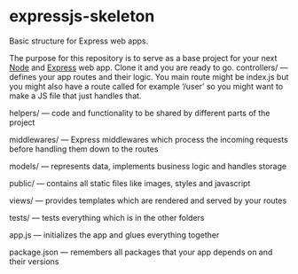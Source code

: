 # expressjs-skeleton
Basic structure for Express web apps.

The purpose for this repository is to serve as a base project for your next [Node](http://nodejs.org/) and [Express](http://expressjs.com/) web app. Clone it and you are ready to go.
controllers/ — defines your app routes and their logic. You main route might be index.js but you might also have a route called for example ‘/user’ so you might want to make a JS file that just handles that.

helpers/ — code and functionality to be shared by different parts of the project

middlewares/ — Express middlewares which process the incoming requests before handling them down to the routes

models/ — represents data, implements business logic and handles storage

public/ — contains all static files like images, styles and javascript

views/ — provides templates which are rendered and served by your routes

tests/ — tests everything which is in the other folders

app.js — initializes the app and glues everything together

package.json — remembers all packages that your app depends on and their versions
